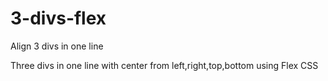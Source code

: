 # 3-divs-flex
Align 3 divs in one line

Three divs in one line with center from left,right,top,bottom using Flex CSS
